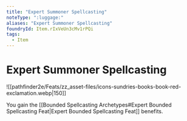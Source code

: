 ```yaml
---
title: "Expert Summoner Spellcasting"
noteType: ":luggage:"
aliases: "Expert Summoner Spellcasting"
foundryId: Item.rIxVeUn3cMv1rPQi
tags:
  - Item
---
```


# Expert Summoner Spellcasting
![[pathfinder2e/Feats/zz_asset-files/icons-sundries-books-book-red-exclamation.webp|150]]

You gain the [[Bounded Spellcasting Archetypes#Expert Bounded Spellcasting Feat|Expert Bounded Spellcasting Feat]] benefits.
